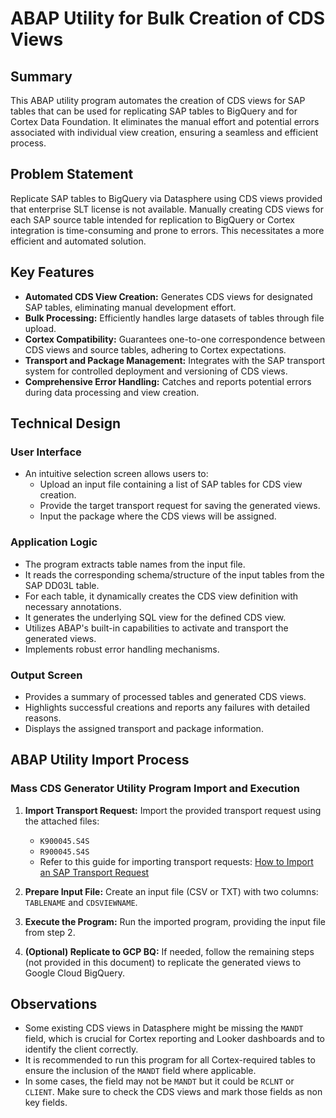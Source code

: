 # ABAP Utility for Bulk Creation of CDS Views

## Summary

This ABAP utility program automates the creation of CDS views for SAP tables that can be used for replicating SAP tables to BigQuery and for Cortex Data Foundation. It eliminates the manual effort and potential errors associated with individual view creation, ensuring a seamless and efficient process.

## Problem Statement

Replicate SAP tables to BigQuery via Datasphere using CDS views provided that enterprise SLT license is not available.
Manually creating CDS views for each SAP source table intended for replication to BigQuery or Cortex integration is time-consuming and prone to errors. This necessitates a more efficient and automated solution.

## Key Features

* **Automated CDS View Creation:** Generates CDS views for designated SAP tables, eliminating manual development effort.
* **Bulk Processing:** Efficiently handles large datasets of tables through file upload.
* **Cortex Compatibility:** Guarantees one-to-one correspondence between CDS views and source tables, adhering to Cortex expectations.
* **Transport and Package Management:** Integrates with the SAP transport system for controlled deployment and versioning of CDS views.
* **Comprehensive Error Handling:** Catches and reports potential errors during data processing and view creation.

## Technical Design

### User Interface

* An intuitive selection screen allows users to:
    * Upload an input file containing a list of SAP tables for CDS view creation.
    * Provide the target transport request for saving the generated views.
    * Input the package where the CDS views will be assigned.

### Application Logic

* The program extracts table names from the input file.
* It reads the corresponding schema/structure of the input tables from the SAP DD03L table.
* For each table, it dynamically creates the CDS view definition with necessary annotations.
* It generates the underlying SQL view for the defined CDS view.
* Utilizes ABAP's built-in capabilities to activate and transport the generated views.
* Implements robust error handling mechanisms.

### Output Screen

* Provides a summary of processed tables and generated CDS views.
* Highlights successful creations and reports any failures with detailed reasons.
* Displays the assigned transport and package information.

## ABAP Utility Import Process

### Mass CDS Generator Utility Program Import and Execution

1. **Import Transport Request:** Import the provided transport request using the attached files:
    * `K900045.S4S`
    * `R900045.S4S`
    * Refer to this guide for importing transport requests: [How to Import an SAP Transport Request](https://kb.theobald-software.com/sap/how-to-import-an-sap-transport-request-with-the-transportmanagement-system-stms)   

2. **Prepare Input File:** Create an input file (CSV or TXT) with two columns: `TABLENAME` and `CDSVIEWNAME`.
3. **Execute the Program:** Run the imported program, providing the input file from step 2.
4. **(Optional) Replicate to GCP BQ:** If needed, follow the remaining steps (not provided in this document) to replicate the generated views to Google Cloud BigQuery.

## Observations

* Some existing CDS views in Datasphere might be missing the `MANDT` field, which is crucial for Cortex reporting and Looker dashboards and to identify the client correctly.
* It is recommended to run this program for all Cortex-required tables to ensure the inclusion of the `MANDT` field where applicable.
* In some cases, the field may not be `MANDT` but it could be `RCLNT` or `CLIENT`. Make sure to check the CDS views and mark those fields as non key fields. 
